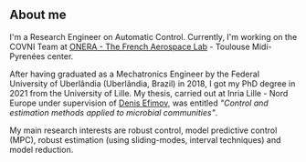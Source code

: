## About me

I'm a Research Engineer on Automatic Control. Currently, I'm working on the COVNI Team at [ONERA - The French Aerospace Lab](https://www.onera.fr/fr) - Toulouse Midi-Pyrenées center.

After having graduated as a Mechatronics Engineer by the Federal University of Uberlândia (Uberlândia, Brazil) in 2018, I got my PhD degree in 2021 from the University of Lille. My thesis, carried out at Inria Lille - Nord Europe under supervision of [Denis Efimov](http://researchers.lille.inria.fr/~efimov/), was entitled _"Control and estimation methods applied to microbial communities"_. 

My main research interests are robust control, model predictive control (MPC), robust estimation (using sliding-modes, interval techniques) and model reduction.
